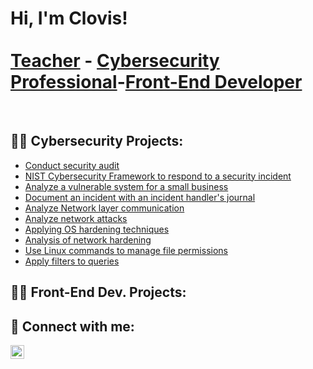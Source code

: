 <h1>Hi, I'm Clovis! <br/><br><a href="https://github.com/nkemclovis">Teacher</a> - <a href="https://www.linkedin.com/nkemclovis/">Cybersecurity Professional</a>-<a href="https://www.youtube.com/c/joshmadakor">Front-End Developer</a></h1>
<br>
<h2>👨‍💻 Cybersecurity Projects:</h2>

- [Conduct security audit](https://github.com/nkemclovis/SecurityAudit)
- [NIST Cybersecurity Framework to respond to a security incident](https://github.com/nkemclovis/NISTFramework)
- [Analyze a vulnerable system for a small business](https://github.com/nkemclovis/AnalyseVulnerability)
- [Document an incident with an incident handler's journal](https://github.com/nkemclovis/IncidentResponseJournal)
- [Analyze Network layer communication](https://github.com/nkemclovis/NetworkAnalysis)
- [Analyze network attacks]( https://github.com/nkemclovis/AnalyzeNetworkAttack)
- [Applying OS hardening techniques](https://github.com/nkemclovis/OShardening)
- [Analysis of network hardening](https://github.com/nkemclovis/Networkhardening)
- [Use Linux commands to manage file permissions](https://github.com/nkemclovis/LinuxFilePermission)
- [Apply filters to queries](https://github.com/nkemclovis/SQL)


<h2>👨‍💻 Front-End Dev. Projects:</h2>

  
  
  





<h2> 🤳 Connect with me:</h2>

[<img align="left" alt="nkemclovis | LinkedIn" width="22px" src="https://cdn.jsdelivr.net/npm/simple-icons@v3/icons/linkedin.svg" />][linkedin]




[linkedin]: https://www.linkedin.com/in/nkemclovis/


